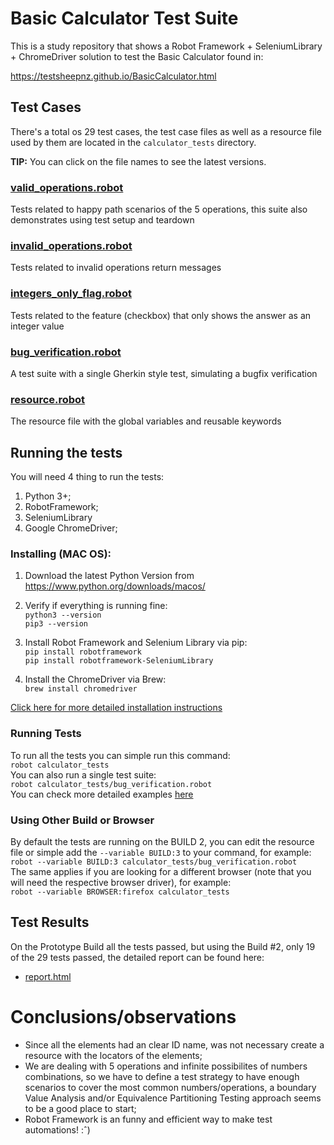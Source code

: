 
# Basic Calculator Test Suite
This is a study repository that shows a Robot Framework + SeleniumLibrary + ChromeDriver solution to test the Basic Calculator found in:

https://testsheepnz.github.io/BasicCalculator.html

## Test Cases
There's a total os 29 test cases, the test case files as well as a resource file used by them are located in the `calculator_tests` directory.
 
**TIP:** You can click on the file names to see the latest versions.

### [valid_operations.robot](https://github.com/sklarow/calculator_tests/blob/main/calculator_tests/valid_operations.robot)
Tests related to happy path scenarios of the 5 operations, this suite also demonstrates using test setup and teardown
### [invalid_operations.robot](https://github.com/sklarow/calculator_tests/blob/main/calculator_tests/bug_verification.robot)
Tests related to invalid operations return messages
### [integers_only_flag.robot](https://github.com/sklarow/calculator_tests/blob/main/calculator_tests/integers_only_flag.robot)
Tests related to the feature (checkbox) that only shows the answer as an integer value
### [bug_verification.robot](https://github.com/sklarow/calculator_tests/blob/main/calculator_tests/bug_verification.robot)
A test suite with a single Gherkin style test, simulating a bugfix verification
### [resource.robot](https://github.com/sklarow/calculator_tests/blob/main/calculator_tests/resource.robot)
The resource file with the global variables and reusable keywords

## Running the tests

You will need 4 thing to run the tests:

 1. Python 3+;
 2. RobotFramework;
 3. SeleniumLibrary
 4. Google ChromeDriver;
 
### Installing (MAC OS):
 
 1.	Download the latest Python Version from https://www.python.org/downloads/macos/
 2.	Verify if everything is running fine:\
`python3 --version`\
`pip3 --version`
  3. Install Robot Framework and Selenium Library via pip:\
  `pip install robotframework`\
  `pip install robotframework-SeleniumLibrary`
   
4. Install the ChromeDriver via Brew:\
`brew install chromedriver`

[Click here for more detailed installation instructions](https://robotframework.org/robotframework/latest/RobotFrameworkUserGuide.html#installation-instructions)
### Running Tests
To run all the tests you can simple run this command:\
`robot calculator_tests`\
You can also run a single test suite:\
`robot calculator_tests/bug_verification.robot`\
You can check more detailed examples [here](https://dev.to/juperala/how-to-run-robot-framework-test-from-command-line-5aa)

### Using Other Build or Browser
By default the tests are running on the BUILD 2, you can edit the resource file or simple add the `--variable BUILD:3` to your command, for example:\
`robot --variable BUILD:3 calculator_tests/bug_verification.robot`\
The same applies if you are looking for a different browser (note that you will need the respective browser driver), for example:\
`robot --variable BROWSER:firefox calculator_tests`


## Test Results
On the Prototype Build all the tests passed, but using the Build #2, only 19 of the 29 tests passed, the detailed report can be found here:
- [report.html](https://github.com/sklarow/calculator_tests/blob/main/report.html)

# Conclusions/observations
- Since all the elements had an clear ID name, was not necessary create a resource with the locators of the elements;
- We are dealing with 5 operations and infinite possibilites of numbers combinations, so we have to define a test strategy to have enough scenarios to cover the most common numbers/operations, a boundary Value Analysis and/or Equivalence Partitioning Testing approach seems to be a good place to start;
- Robot Framework is an funny and efficient way to make test automations! :ˆ)
